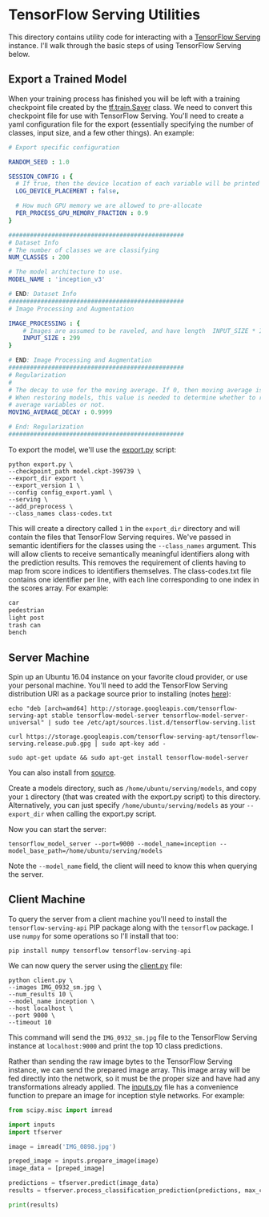# TensorFlow Serving Utilities

This directory contains utility code for interacting with a [TensorFlow Serving](https://www.tensorflow.org/serving/) instance. I'll walk through the basic steps of using TensorFlow Serving below.

## Export a Trained Model
When your training process has finished you will be left with a training checkpoint file created by the [tf.train.Saver](https://www.tensorflow.org/api_docs/python/tf/train/Saver) class. We need to convert this checkpoint file for use with TensorFlow Serving. You'll need to create a yaml configuration file for the export (essentially specifying the number of classes, input size, and a few other things). An example:

```yaml
# Export specific configuration

RANDOM_SEED : 1.0

SESSION_CONFIG : {
  # If true, then the device location of each variable will be printed
  LOG_DEVICE_PLACEMENT : false,

  # How much GPU memory we are allowed to pre-allocate
  PER_PROCESS_GPU_MEMORY_FRACTION : 0.9
}

#################################################
# Dataset Info
# The number of classes we are classifying
NUM_CLASSES : 200

# The model architecture to use.
MODEL_NAME : 'inception_v3'

# END: Dataset Info
#################################################
# Image Processing and Augmentation 

IMAGE_PROCESSING : {
    # Images are assumed to be raveled, and have length  INPUT_SIZE * INPUT_SIZE * 3
    INPUT_SIZE : 299
}

# END: Image Processing and Augmentation
#################################################
# Regularization 
#
# The decay to use for the moving average. If 0, then moving average is not computed
# When restoring models, this value is needed to determine whether to restore moving
# average variables or not.
MOVING_AVERAGE_DECAY : 0.9999

# End: Regularization
#################################################
```

To export the model, we'll use the [export.py](export.py) script:
```
python export.py \
--checkpoint_path model.ckpt-399739 \
--export_dir export \
--export_version 1 \
--config config_export.yaml \
--serving \
--add_preprocess \
--class_names class-codes.txt
```
This will create a directory called `1` in the `export_dir` directory and will contain the files that TensorFlow Serving requires. We've passed in semantic identifiers for the classes using the `--class_names` argument. This will allow clients to receive semantically meaningful identifiers along with the prediction results. This removes the requirement of clients having to map from score indices to identifiers themselves. The class-codes.txt file contains one identifier per line, with each line corresponding to one index in the scores array. For example:
```txt
car
pedestrian
light post
trash can
bench
```

## Server Machine
Spin up an Ubuntu 16.04 instance on your favorite cloud provider, or use your personal machine. You'll need to add the TensorFlow Serving distribution URI as a package source prior to installing (notes [here](https://github.com/tensorflow/serving/blob/master/tensorflow_serving/g3doc/setup.md#installing-using-apt-get)):
```
echo "deb [arch=amd64] http://storage.googleapis.com/tensorflow-serving-apt stable tensorflow-model-server tensorflow-model-server-universal" | sudo tee /etc/apt/sources.list.d/tensorflow-serving.list

curl https://storage.googleapis.com/tensorflow-serving-apt/tensorflow-serving.release.pub.gpg | sudo apt-key add -

sudo apt-get update && sudo apt-get install tensorflow-model-server
```
You can also install from [source](https://github.com/tensorflow/serving/blob/master/tensorflow_serving/g3doc/setup.md#installation).

Create a models directory, such as `/home/ubuntu/serving/models`, and copy your `1` directory (that was created with the export.py script) to this directory. Alternatively, you can just specify `/home/ubuntu/serving/models` as your `--export_dir` when calling the export.py script.

Now you can start the server:
```
tensorflow_model_server --port=9000 --model_name=inception --model_base_path=/home/ubuntu/serving/models
```
Note the `--model_name` field, the client will need to know this when querying the server. 

## Client Machine
To query the server from a client machine you'll need to install the `tensorflow-serving-api` PIP package along with the `tensorflow` package. I use `numpy` for some operations so I'll install that too:
```
pip install numpy tensorflow tensorflow-serving-api
```

We can now query the server using the [client.py](client.py) file:
```
python client.py \
--images IMG_0932_sm.jpg \
--num_results 10 \
--model_name inception \
--host localhost \
--port 9000 \
--timeout 10
```
This command will send the `IMG_0932_sm.jpg` file to the TensorFlow Serving instance at `localhost:9000` and print the top 10 class predictions. 

Rather than sending the raw image bytes to the TensorFlow Serving instance, we can send the prepared image array. This image array will be fed directly into the network, so it must be the proper size and have had any transformations already applied. The [inputs.py](inputs.py) file has a convenience function to prepare an image for inception style networks. For example:
```python
from scipy.misc import imread

import inputs
import tfserver

image = imread('IMG_0898.jpg')

preped_image = inputs.prepare_image(image)
image_data = [preped_image]

predictions = tfserver.predict(image_data)
results = tfserver.process_classification_prediction(predictions, max_classes=10)

print(results)
```

